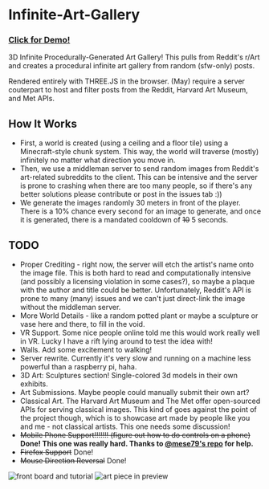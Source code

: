 # Infinite-Art-Gallery
### [Click for Demo!](https://infinite-art-gallery.brazil-0034.repl.co/)
3D Infinite Procedurally-Generated Art Gallery! This pulls from Reddit's r/Art and creates a procedural infinite art gallery from random (sfw-only) posts.

Rendered entirely with THREE.JS in the browser. (May) require a server couterpart to host and filter posts from the Reddit, Harvard Art Museum, and Met APIs.

## How It Works
- First, a world is created (using a ceiling and a floor tile) using a Minecraft-style chunk system. This way, the world will traverse (mostly) infinitely no matter what direction you move in.
- Then, we use a middleman server to send random images from Reddit's art-related subreddits to the client. This can be intensive and the server is prone to crashing when there are too many people, so if there's any better solutions please contribute or post in the issues tab :))
- We generate the images randomly 30 meters in front of the player. There is a 10% chance every second for an image to generate, and once it is generated, there is a mandated cooldown of ~~10~~ 5 seconds.

## TODO
- Proper Crediting - right now, the server will etch the artist's name onto the image file. This is both hard to read and computationally intensive (and possibly a licensing violation in some cases?), so maybe a plaque with the author and title could be better. Unfortunately, Reddit's API is prone to many (many) issues and we can't just direct-link the image without the middleman server.
- More World Details - like a random potted plant or maybe a sculpture or vase here and there, to fill in the void.
- VR Support. Some nice people online told me this would work really well in VR. Lucky I have a rift lying around to test the idea with!
- Walls. Add some excitement to walking!
- Server rewrite. Currently it's very slow and running on a machine less powerful than a raspberry pi, haha.
- 3D Art: Sculptures section! Single-colored 3d models in their own exhibits.
- Art Submissions. Maybe people could manually submit their own art?
- Classical Art. The Harvard Art Museum and The Met offer open-sourced APIs for serving classical images. This kind of goes against the point of the project though, which is to showcase art made by people like you and me - not classical artists. This one needs some discussion!
- ~~Mobile Phone Support!!!!!!! (figure out how to do controls on a phone)~~ **Done! This one was really hard. Thanks to [@mese79's repo](https://github.com/mese79/TouchControls) for help.**
- ~~Firefox Support~~ Done!
- ~~Mouse Direction Reversal~~ Done!

![front board and tutorial](https://user-images.githubusercontent.com/66288732/185100953-3f2e287d-b06c-4140-a500-f01a32982888.png)
![art piece in preview](https://user-images.githubusercontent.com/66288732/185100745-2bb8a35d-71ad-4fb5-b9b7-0c800acf6cda.png)
